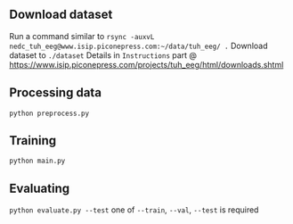 ## Download dataset
Run a command similar to `rsync -auxvL nedc_tuh_eeg@www.isip.piconepress.com:~/data/tuh_eeg/ .`
Download dataset to `./dataset`
Details in `Instructions` part @ https://www.isip.piconepress.com/projects/tuh_eeg/html/downloads.shtml

## Processing data
`python preprocess.py`

## Training
`python main.py`

## Evaluating
`python evaluate.py --test`
one of `--train`, `--val`, `--test` is required
